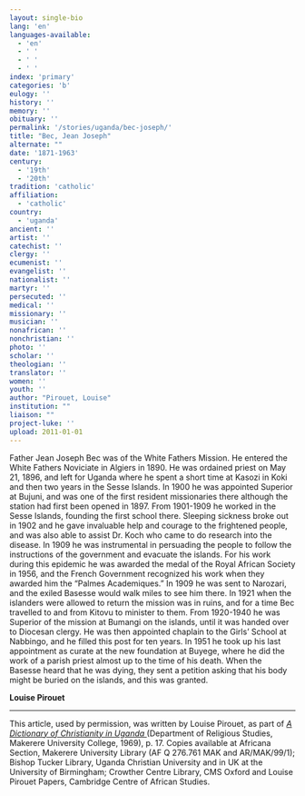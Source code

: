 ```yaml
---
layout: single-bio
lang: 'en'
languages-available:
  - 'en'
  - ' '
  - ' '
  - ' '
index: 'primary'
categories: 'b'
eulogy: ''
history: ''
memory: ''
obituary: ''
permalink: '/stories/uganda/bec-joseph/'
title: "Bec, Jean Joseph"
alternate: ""
date: '1871-1963'
century:
  - '19th'
  - '20th'
tradition: 'catholic'
affiliation:
  - 'catholic'
country:
  - 'uganda'
ancient: ''
artist: ''
catechist: ''
clergy: ''
ecumenist: ''
evangelist: ''
nationalist: ''
martyr: ''
persecuted: ''
medical: ''
missionary: ''
musician: ''
nonafrican: ''
nonchristian: ''
photo: ''
scholar: ''
theologian: ''
translator: ''
women: ''
youth: ''
author: "Pirouet, Louise"
institution: ""
liaison: ""
project-luke: ''
upload: 2011-01-01
---
```




Father Jean Joseph Bec was of the White Fathers Mission. He entered the White Fathers Noviciate in Algiers in 1890. He was ordained priest on May 21, 1896, and left for Uganda where he spent a short time at Kasozi in Koki and then two years in the Sesse Islands. In 1900 he was appointed Superior at Bujuni, and was one of the first resident missionaries there although the station had first been opened in 1897. From 1901-1909 he worked in the Sesse Islands, founding the first school there. Sleeping sickness broke out in 1902 and he gave invaluable help and courage to the frightened people, and was also able to assist Dr. Koch who came to do research into the disease. In 1909 he was instrumental in persuading the people to follow the instructions of the government and evacuate the islands. For his work during this epidemic he was awarded the medal of the Royal African Society in 1956, and the French Government recognized his work when they awarded him the “Palmes Academiques.” In 1909 he was sent to Narozari, and the exiled Basesse would walk miles to see him there. In 1921 when the islanders were allowed to return the mission was in ruins, and for a time Bec travelled to and from Kitovu to minister to them. From 1920-1940 he was Superior of the mission at Bumangi on the islands, until it was handed over to Diocesan clergy. He was then appointed chaplain to the Girls’ School at Nabbingo, and he filled this post for ten years. In 1951 he took up his last appointment as curate at the new foundation at Buyege, where he did the work of a parish priest almost up to the time of his death. When the Basesse heard that he was dying, they sent a petition asking that his body might be buried on the islands, and this was granted.

**Louise Pirouet**

---

This article, used by permission, was written by Louise Pirouet, as part of *[A Dictionary of Christianity in Uganda ](../pirouet-foreword/)*(Department of Religious Studies, Makerere University College, 1969), p. 17. Copies available at Africana Section, Makerere University Library (AF Q 276.761 MAK and AR/MAK/99/1); Bishop Tucker Library, Uganda Christian University and in UK at the University of Birmingham; Crowther Centre Library, CMS Oxford and Louise Pirouet Papers, Cambridge Centre of African Studies.
